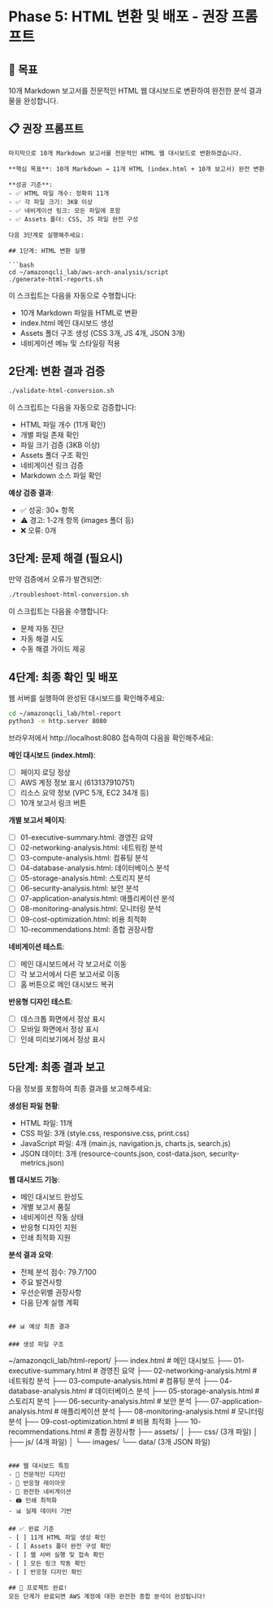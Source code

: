 # Phase 5: HTML 변환 및 배포 - 권장 프롬프트

## 🎯 목표
10개 Markdown 보고서를 전문적인 HTML 웹 대시보드로 변환하여 완전한 분석 결과물을 완성합니다.

## 📋 권장 프롬프트

```
마지막으로 10개 Markdown 보고서를 전문적인 HTML 웹 대시보드로 변환하겠습니다.

**핵심 목표**: 10개 Markdown → 11개 HTML (index.html + 10개 보고서) 완전 변환

**성공 기준**:
- ✅ HTML 파일 개수: 정확히 11개
- ✅ 각 파일 크기: 3KB 이상  
- ✅ 네비게이션 링크: 모든 파일에 포함
- ✅ Assets 폴더: CSS, JS 파일 완전 구성

다음 3단계로 실행해주세요:

## 1단계: HTML 변환 실행

```bash
cd ~/amazonqcli_lab/aws-arch-analysis/script
./generate-html-reports.sh
```

이 스크립트는 다음을 자동으로 수행합니다:
- 10개 Markdown 파일을 HTML로 변환
- index.html 메인 대시보드 생성
- Assets 폴더 구조 생성 (CSS 3개, JS 4개, JSON 3개)
- 네비게이션 메뉴 및 스타일링 적용

## 2단계: 변환 결과 검증

```bash
./validate-html-conversion.sh
```

이 스크립트는 다음을 자동으로 검증합니다:
- HTML 파일 개수 (11개 확인)
- 개별 파일 존재 확인
- 파일 크기 검증 (3KB 이상)
- Assets 폴더 구조 확인
- 네비게이션 링크 검증
- Markdown 소스 파일 확인

**예상 검증 결과**:
- ✅ 성공: 30+ 항목
- ⚠️ 경고: 1-2개 항목 (images 폴더 등)
- ❌ 오류: 0개

## 3단계: 문제 해결 (필요시)

만약 검증에서 오류가 발견되면:
```bash
./troubleshoot-html-conversion.sh
```

이 스크립트는 다음을 수행합니다:
- 문제 자동 진단
- 자동 해결 시도
- 수동 해결 가이드 제공

## 4단계: 최종 확인 및 배포

웹 서버를 실행하여 완성된 대시보드를 확인해주세요:
```bash
cd ~/amazonqcli_lab/html-report
python3 -m http.server 8080
```

브라우저에서 http://localhost:8080 접속하여 다음을 확인해주세요:

**메인 대시보드 (index.html)**:
- [ ] 페이지 로딩 정상
- [ ] AWS 계정 정보 표시 (613137910751)
- [ ] 리소스 요약 정보 (VPC 5개, EC2 34개 등)
- [ ] 10개 보고서 링크 버튼

**개별 보고서 페이지**:
- [ ] 01-executive-summary.html: 경영진 요약
- [ ] 02-networking-analysis.html: 네트워킹 분석
- [ ] 03-compute-analysis.html: 컴퓨팅 분석
- [ ] 04-database-analysis.html: 데이터베이스 분석
- [ ] 05-storage-analysis.html: 스토리지 분석
- [ ] 06-security-analysis.html: 보안 분석
- [ ] 07-application-analysis.html: 애플리케이션 분석
- [ ] 08-monitoring-analysis.html: 모니터링 분석
- [ ] 09-cost-optimization.html: 비용 최적화
- [ ] 10-recommendations.html: 종합 권장사항

**네비게이션 테스트**:
- [ ] 메인 대시보드에서 각 보고서로 이동
- [ ] 각 보고서에서 다른 보고서로 이동
- [ ] 홈 버튼으로 메인 대시보드 복귀

**반응형 디자인 테스트**:
- [ ] 데스크톱 화면에서 정상 표시
- [ ] 모바일 화면에서 정상 표시
- [ ] 인쇄 미리보기에서 정상 표시

## 5단계: 최종 결과 보고

다음 정보를 포함하여 최종 결과를 보고해주세요:

**생성된 파일 현황**:
- HTML 파일: 11개
- CSS 파일: 3개 (style.css, responsive.css, print.css)
- JavaScript 파일: 4개 (main.js, navigation.js, charts.js, search.js)
- JSON 데이터: 3개 (resource-counts.json, cost-data.json, security-metrics.json)

**웹 대시보드 기능**:
- 메인 대시보드 완성도
- 개별 보고서 품질
- 네비게이션 작동 상태
- 반응형 디자인 지원
- 인쇄 최적화 지원

**분석 결과 요약**:
- 전체 분석 점수: 79.7/100
- 주요 발견사항
- 우선순위별 권장사항
- 다음 단계 실행 계획
```

## 📊 예상 최종 결과

### 생성 파일 구조
```
~/amazonqcli_lab/html-report/
├── index.html                    # 메인 대시보드
├── 01-executive-summary.html     # 경영진 요약
├── 02-networking-analysis.html   # 네트워킹 분석
├── 03-compute-analysis.html      # 컴퓨팅 분석
├── 04-database-analysis.html     # 데이터베이스 분석
├── 05-storage-analysis.html      # 스토리지 분석
├── 06-security-analysis.html     # 보안 분석
├── 07-application-analysis.html  # 애플리케이션 분석
├── 08-monitoring-analysis.html   # 모니터링 분석
├── 09-cost-optimization.html     # 비용 최적화
├── 10-recommendations.html       # 종합 권장사항
├── assets/
│   ├── css/ (3개 파일)
│   ├── js/ (4개 파일)
│   └── images/
└── data/ (3개 JSON 파일)
```

### 웹 대시보드 특징
- 🎨 전문적인 디자인
- 📱 반응형 레이아웃
- 🔗 완전한 네비게이션
- 🖨️ 인쇄 최적화
- 📊 실제 데이터 기반

## ✅ 완료 기준
- [ ] 11개 HTML 파일 생성 확인
- [ ] Assets 폴더 완전 구성 확인
- [ ] 웹 서버 실행 및 접속 확인
- [ ] 모든 링크 작동 확인
- [ ] 반응형 디자인 확인

## 🎉 프로젝트 완료!
모든 단계가 완료되면 AWS 계정에 대한 완전한 종합 분석이 완성됩니다!
